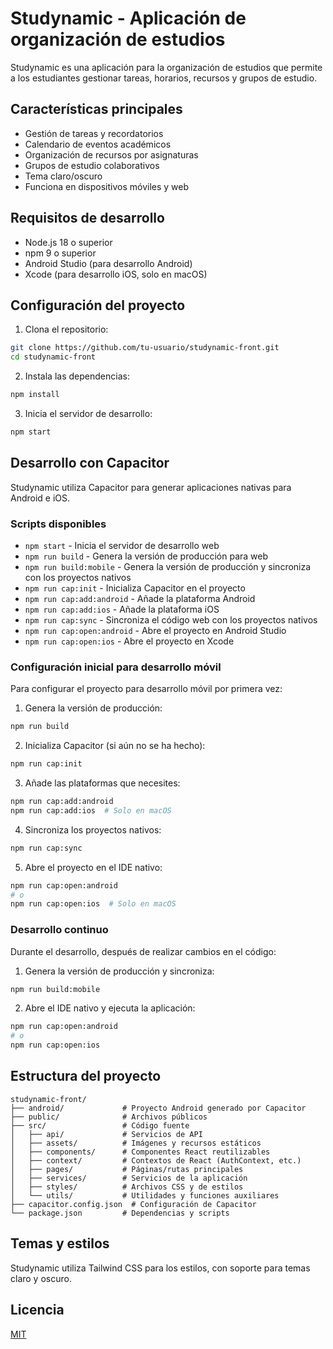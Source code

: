 # Studynamic - Aplicación de organización de estudios

Studynamic es una aplicación para la organización de estudios que permite a los estudiantes gestionar tareas, horarios, recursos y grupos de estudio.

## Características principales

- Gestión de tareas y recordatorios
- Calendario de eventos académicos
- Organización de recursos por asignaturas
- Grupos de estudio colaborativos
- Tema claro/oscuro
- Funciona en dispositivos móviles y web

## Requisitos de desarrollo

- Node.js 18 o superior
- npm 9 o superior
- Android Studio (para desarrollo Android)
- Xcode (para desarrollo iOS, solo en macOS)

## Configuración del proyecto

1. Clona el repositorio:
```bash
git clone https://github.com/tu-usuario/studynamic-front.git
cd studynamic-front
```

2. Instala las dependencias:
```bash
npm install
```

3. Inicia el servidor de desarrollo:
```bash
npm start
```

## Desarrollo con Capacitor

Studynamic utiliza Capacitor para generar aplicaciones nativas para Android e iOS.

### Scripts disponibles

- `npm start` - Inicia el servidor de desarrollo web
- `npm run build` - Genera la versión de producción para web
- `npm run build:mobile` - Genera la versión de producción y sincroniza con los proyectos nativos
- `npm run cap:init` - Inicializa Capacitor en el proyecto
- `npm run cap:add:android` - Añade la plataforma Android
- `npm run cap:add:ios` - Añade la plataforma iOS
- `npm run cap:sync` - Sincroniza el código web con los proyectos nativos
- `npm run cap:open:android` - Abre el proyecto en Android Studio
- `npm run cap:open:ios` - Abre el proyecto en Xcode

### Configuración inicial para desarrollo móvil

Para configurar el proyecto para desarrollo móvil por primera vez:

1. Genera la versión de producción:
```bash
npm run build
```

2. Inicializa Capacitor (si aún no se ha hecho):
```bash
npm run cap:init
```

3. Añade las plataformas que necesites:
```bash
npm run cap:add:android
npm run cap:add:ios  # Solo en macOS
```

4. Sincroniza los proyectos nativos:
```bash
npm run cap:sync
```

5. Abre el proyecto en el IDE nativo:
```bash
npm run cap:open:android
# o
npm run cap:open:ios  # Solo en macOS
```

### Desarrollo continuo

Durante el desarrollo, después de realizar cambios en el código:

1. Genera la versión de producción y sincroniza:
```bash
npm run build:mobile
```

2. Abre el IDE nativo y ejecuta la aplicación:
```bash
npm run cap:open:android
# o
npm run cap:open:ios
```

## Estructura del proyecto

```
studynamic-front/
├── android/             # Proyecto Android generado por Capacitor
├── public/              # Archivos públicos
├── src/                 # Código fuente
│   ├── api/             # Servicios de API
│   ├── assets/          # Imágenes y recursos estáticos
│   ├── components/      # Componentes React reutilizables
│   ├── context/         # Contextos de React (AuthContext, etc.)
│   ├── pages/           # Páginas/rutas principales
│   ├── services/        # Servicios de la aplicación
│   ├── styles/          # Archivos CSS y de estilos
│   └── utils/           # Utilidades y funciones auxiliares
├── capacitor.config.json  # Configuración de Capacitor
└── package.json         # Dependencias y scripts
```

## Temas y estilos

Studynamic utiliza Tailwind CSS para los estilos, con soporte para temas claro y oscuro.

## Licencia

[MIT](LICENSE)
